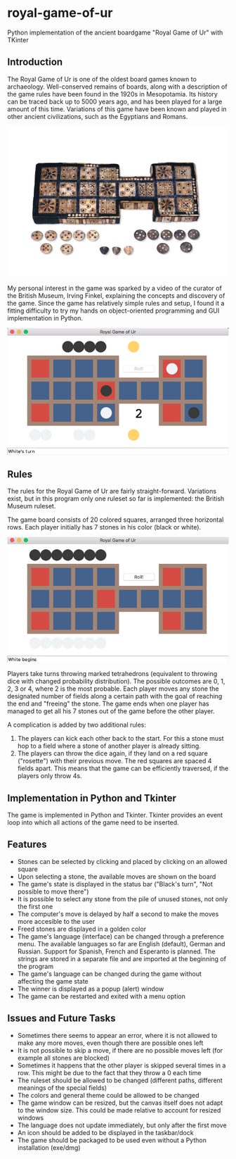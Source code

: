 # royal-game-of-ur
Python implementation of the ancient boardgame "Royal Game of Ur" with TKinter

## Introduction

The Royal Game of Ur is one of the oldest board games known to archaeology. Well-conserved remains of boards, along with a description of the game rules have been found in the 1920s in Mesopotamia. Its history can be traced back up to 5000 years ago, and has been played for a large amount of this time. Variations of this game have been known and played in other ancient civilizations, such as the Egyptians and Romans.

![Original game board in the British Museum](https://raw.githubusercontent.com/ahemmetter/royal-game-of-ur/master/rgouoriginal.jpg)

My personal interest in the game was sparked by a video of the curator of the British Museum, Irving Finkel, explaining the concepts and discovery of the game. Since the game has relatively simple rules and setup, I found it a fitting difficulty to try my hands on object-oriented programming and GUI implementation in Python.

![Implementation in Tkinter and Python. Shown is an early game state](https://raw.githubusercontent.com/ahemmetter/royal-game-of-ur/master/rgouscrshot.png)

## Rules

The rules for the Royal Game of Ur are fairly straight-forward. Variations exist, but in this program only one ruleset so far is implemented: the British Museum ruleset.

The game board consists of 20 colored squares, arranged three horizontal rows. Each player initially has 7 stones in his color (black or white).

![Starting board](https://raw.githubusercontent.com/ahemmetter/royal-game-of-ur/master/rgouempty.png)

Players take turns throwing marked tetrahedrons (equivalent to throwing dice with changed probability distribution). The possible outcomes are 0, 1, 2, 3 or 4, where 2 is the most probable. Each player moves any stone the designated number of fields along a certain path with the goal of reaching the end and "freeing" the stone. The game ends when one player has managed to get all his 7 stones out of the game before the other player.

A complication is added by two additional rules:
1. The players can kick each other back to the start. For this a stone must hop to a field where a stone of another player is already sitting.
2. The players can throw the dice again, if they land on a red square ("rosette") with their previous move. The red squares are spaced 4 fields apart. This means that the game can be efficiently traversed, if the players only throw 4s.

## Implementation in Python and Tkinter

The game is implemented in Python and Tkinter. Tkinter provides an event loop into which all actions of the game need to be inserted.


## Features

* Stones can be selected by clicking and placed by clicking on an allowed square
* Upon selecting a stone, the available moves are shown on the board
* The game's state is displayed in the status bar ("Black's turn", "Not possible to move there")
* It is possible to select any stone from the pile of unused stones, not only the first one
* The computer's move is delayed by half a second to make the moves more accesible to the user
* Freed stones are displayed in a golden color
* The game's language (interface) can be changed through a preference menu. The available languages so far are English (default), German and Russian. Support for Spanish, French and Esperanto is planned. The strings are stored in a separate file and are imported at the beginning of the program
* The game's language can be changed during the game without affecting the game state
* The winner is displayed as a popup (alert) window
* The game can be restarted and exited with a menu option

## Issues and Future Tasks

* Sometimes there seems to appear an error, where it is not allowed to make any more moves, even though there are possible ones left
* It is not possible to skip a move, if there are no possible moves left (for example all stones are blocked)
* Sometimes it happens that the other player is skipped several times in a row. This might be due to the fact that they throw a 0 each time
* The ruleset should be allowed to be changed (different paths, different meanings of the special fields)
* The colors and general theme could be allowed to be changed
* The game window can be resized, but the canvas itself does not adapt to the window size. This could be made relative to account for resized windows
* The language does not update immediately, but only after the first move
* An icon should be added to be displayed in the taskbar/dock
* The game should be packaged to be used even without a Python installation (exe/dmg)
